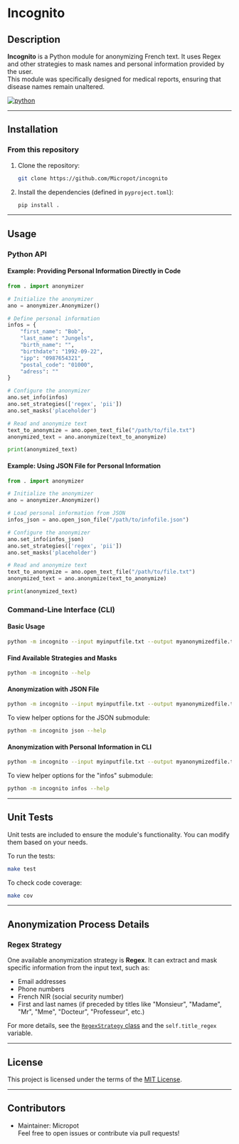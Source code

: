 
# Incognito

## Description
**Incognito** is a Python module for anonymizing French text. It uses Regex and other strategies to mask names and personal information provided by the user.  
This module was specifically designed for medical reports, ensuring that disease names remain unaltered.

[![python](https://img.shields.io/badge/Python-3.12-3776AB.svg?style=flat&logo=python&logoColor=white)](https://www.python.org)

---

## Installation

### From this repository
1. Clone the repository:
    ```bash
    git clone https://github.com/Micropot/incognito
    ```

2. Install the dependencies (defined in `pyproject.toml`):
    ```bash
    pip install .
    ```

---

## Usage

### Python API

#### Example: Providing Personal Information Directly in Code
```python
from . import anonymizer

# Initialize the anonymizer
ano = anonymizer.Anonymizer()

# Define personal information
infos = {
    "first_name": "Bob",
    "last_name": "Jungels",
    "birth_name": "",
    "birthdate": "1992-09-22",
    "ipp": "0987654321",
    "postal_code": "01000",
    "adress": ""
}

# Configure the anonymizer
ano.set_info(infos)
ano.set_strategies(['regex', 'pii'])
ano.set_masks('placeholder')

# Read and anonymize text
text_to_anonymize = ano.open_text_file("/path/to/file.txt")
anonymized_text = ano.anonymize(text_to_anonymize)

print(anonymized_text)
```

#### Example: Using JSON File for Personal Information
```python
from . import anonymizer

# Initialize the anonymizer
ano = anonymizer.Anonymizer()

# Load personal information from JSON
infos_json = ano.open_json_file("/path/to/infofile.json")

# Configure the anonymizer
ano.set_info(infos_json)
ano.set_strategies(['regex', 'pii'])
ano.set_masks('placeholder')

# Read and anonymize text
text_to_anonymize = ano.open_text_file("/path/to/file.txt")
anonymized_text = ano.anonymize(text_to_anonymize)

print(anonymized_text)
```

### Command-Line Interface (CLI)

#### Basic Usage
```bash
python -m incognito --input myinputfile.txt --output myanonymizedfile.txt --strategies mystrategies --mask mymasks
```

#### Find Available Strategies and Masks
```bash
python -m incognito --help
```

#### Anonymization with JSON File
```bash
python -m incognito --input myinputfile.txt --output myanonymizedfile.txt --strategies mystrategies --mask mymasks json --json myjsonfile.json
```

To view helper options for the JSON submodule:
```bash
python -m incognito json --help
```

#### Anonymization with Personal Information in CLI
```bash
python -m incognito --input myinputfile.txt --output myanonymizedfile.txt --strategies mystrategies --mask mymasks infos --first_name Bob --last_name Dylan --birthdate 1800-01-01 --ipp 0987654312 --postal_code 75001
```

To view helper options for the "infos" submodule:
```bash
python -m incognito infos --help
```

---

## Unit Tests

Unit tests are included to ensure the module's functionality. You can modify them based on your needs.

To run the tests:
```bash
make test
```

To check code coverage:
```bash
make cov
```

---

## Anonymization Process Details

### Regex Strategy
One available anonymization strategy is **Regex**. It can extract and mask specific information from the input text, such as:
- Email addresses
- Phone numbers
- French NIR (social security number)
- First and last names (if preceded by titles like "Monsieur", "Madame", "Mr", "Mme", "Docteur", "Professeur", etc.)

For more details, see the [`RegexStrategy` class](incognito/analyzer.py) and the `self.title_regex` variable.

---

## License

This project is licensed under the terms of the [MIT License](LICENSE).

---

## Contributors

- Maintainer: Micropot  
Feel free to open issues or contribute via pull requests!

